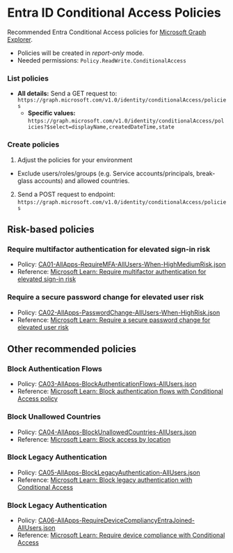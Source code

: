 # Entra ID Conditional Access Policies

Recommended Entra Conditional Access policies for [Microsoft Graph Explorer](https://developer.microsoft.com/en-us/graph/graph-explorer). 
- Policies will be created in _report-only_ mode. 
- Needed permissions: `Policy.ReadWrite.ConditionalAccess`

### List policies
- **All details:** Send a GET request to: `https://graph.microsoft.com/v1.0/identity/conditionalAccess/policies`
  - **Specific values:** `https://graph.microsoft.com/v1.0/identity/conditionalAccess/policies?$select=displayName,createdDateTime,state`


### Create policies
1. Adjust the policies for your environment
  - Exclude users/roles/groups (e.g. Service accounts/principals, break-glass accounts) and allowed countries.
2. Send a POST request to endpoint: `https://graph.microsoft.com/v1.0/identity/conditionalAccess/policies`

## Risk-based policies
### Require multifactor authentication for elevated sign-in risk
- Policy: [CA01-AllApps-RequireMFA-AllUsers-When-HighMediumRisk.json](https://github.com/lasahe/EntraConditionalAccess/blob/main/CA01-AllApps-RequireMFA-AllUsers-When-HighMediumRisk.json)
- Reference: [Microsoft Learn: Require multifactor authentication for elevated sign-in risk](https://learn.microsoft.com/en-us/entra/identity/conditional-access/policy-risk-based-sign-in)

### Require a secure password change for elevated user risk
- Policy: [CA02-AllApps-PasswordChange-AllUsers-When-HighRisk.json](https://github.com/lasahe/EntraConditionalAccess/blob/main/CA02-AllApps-PasswordChange-AllUsers-When-HighRisk.json)
- Reference: [Microsoft Learn: Require a secure password change for elevated user risk](https://learn.microsoft.com/en-us/entra/identity/conditional-access/policy-risk-based-user)

## Other recommended policies
### Block Authentication Flows
- Policy: [CA03-AllApps-BlockAuthenticationFlows-AllUsers.json](https://github.com/lasahe/EntraConditionalAccess/blob/main/CA03-AllApps-BlockAuthenticationFlows-AllUsers.json)
- Reference: [Microsoft Learn: Block authentication flows with Conditional Access policy](https://learn.microsoft.com/en-us/entra/identity/conditional-access/policy-block-authentication-flows)

### Block Unallowed Countries
- Policy: [CA04-AllApps-BlockUnallowedCountries-AllUsers.json](https://github.com/lasahe/EntraConditionalAccess/blob/main/CA04-AllApps-BlockUnallowedCountries-AllUsers.json)
- Reference: [Microsoft Learn: Block access by location](https://learn.microsoft.com/en-us/entra/identity/conditional-access/policy-block-by-location)

### Block Legacy Authentication
- Policy: [CA05-AllApps-BlockLegacyAuthentication-AllUsers.json](https://github.com/lasahe/EntraConditionalAccess/blob/main/CA05-AllApps-BlockLegacyAuthentication-AllUsers.json)
- Reference: [Microsoft Learn: Block legacy authentication with Conditional Access](https://learn.microsoft.com/en-us/entra/identity/conditional-access/policy-block-legacy-authentication)

### Block Legacy Authentication
- Policy: [CA06-AllApps-RequireDeviceCompliancyEntraJoined-AllUsers.json](https://github.com/lasahe/EntraConditionalAccess/blob/main/CA06-AllApps-RequireDeviceCompliancyEntraJoined-AllUsers.json)
- Reference: [Microsoft Learn: Require device compliance with Conditional Access](https://learn.microsoft.com/en-us/entra/identity/conditional-access/policy-all-users-device-compliance)
